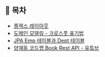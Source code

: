 ## 📌 목차
- [플렉스 레이아웃](./flex_layout)
- [도메인 모델링 - 크로스풋 표기법](./cross_foot_notation)
- [JPA Emp 테이블과 Dept 테이블](./jpa_relation)
- [양재동 코드랩 Book Rest API - 유튜브 ](./book-api-example)
